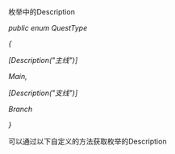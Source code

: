 枚举中的Description

*public enum QuestType*

*{*

*\[Description("主线")\]*

*Main,*

*\[Description("支线")\]*

*Branch*

*}*

可以通过以下自定义的方法获取枚举的Description



